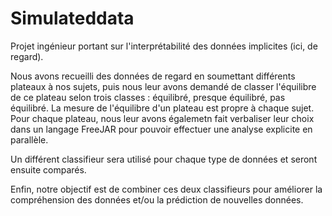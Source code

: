 # Simulateddata

Projet ingénieur portant sur l'interprétabilité des données implicites (ici, de regard).

Nous avons recueilli des données de regard en soumettant différents plateaux à nos sujets, puis nous leur avons demandé de classer l'équilibre de ce plateau selon trois classes : équilibré, presque équilibré, pas équilibré.
La mesure de l'équilibre d'un plateau est propre à chaque sujet.
Pour chaque plateau, nous leur avons égalemetn fait verbaliser leur choix dans un langage FreeJAR pour pouvoir effectuer une analyse explicite en parallèle.

Un différent classifieur sera utilisé pour chaque type de données et seront ensuite comparés.

Enfin, notre objectif est de combiner ces deux classifieurs pour améliorer la compréhension des données et/ou la prédiction de nouvelles données.
